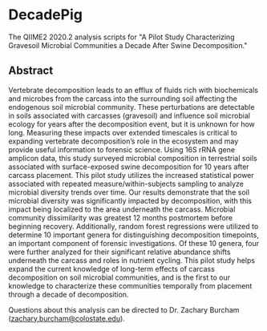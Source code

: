 # DecadePig
The QIIME2 2020.2 analysis scripts for "A Pilot Study Characterizing Gravesoil Microbial Communities a Decade After Swine Decomposition."

## Abstract
Vertebrate decomposition leads to an efflux of fluids rich with biochemicals and microbes from the carcass into the surrounding soil affecting the endogenous soil microbial community. These perturbations are detectable in soils associated with carcasses (gravesoil) and influence soil microbial ecology for years after the decomposition event, but it is unknown for how long. Measuring these impacts over extended timescales is critical to expanding vertebrate decomposition’s role in the ecosystem and may provide useful information to forensic science. Using 16S rRNA gene amplicon data, this study surveyed microbial composition in terrestrial soils associated with surface-exposed swine decomposition for 10 years after carcass placement. This pilot study utilizes the increased statistical power associated with repeated measure/within-subjects sampling to analyze microbial diversity trends over time. Our results demonstrate that the soil microbial diversity was significantly impacted by decomposition, with this impact being localized to the area underneath the carcass. Microbial community dissimilarity was greatest 12 months postmortem before beginning recovery. Additionally, random forest regressions were utilized to determine 10 important genera for distinguishing decomposition timepoints, an important component of forensic investigations. Of these 10 genera, four were further analyzed for their significant relative abundance shifts underneath the carcass and roles in nutrient cycling. This pilot study helps expand the current knowledge of long-term effects of carcass decomposition on soil microbial communities, and is the first to our knowledge to characterize these communities temporally from placement through a decade of decomposition.

Questions about this analysis can be directed to Dr. Zachary Burcham (zachary.burcham@colostate.edu). 
